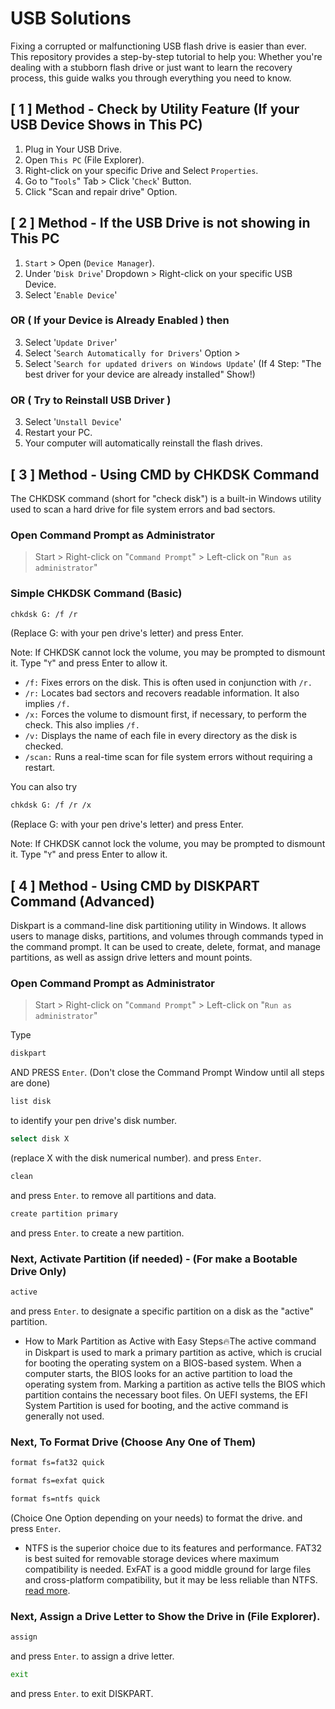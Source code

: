 # USB Solutions

Fixing a corrupted or malfunctioning USB flash drive is easier than ever. This repository provides a step-by-step tutorial to help you: Whether you're dealing with a stubborn flash drive or just want to learn the recovery process, this guide walks you through everything you need to know.

## [ 1 ] Method - Check by Utility Feature (If your USB Device Shows in This PC)
  1. Plug in Your USB Drive.
  2. Open `This PC` (File Explorer).
  3. Right-click on your specific Drive and Select `Properties`.
  4. Go to "`Tools`" Tab > Click '`Check`' Button.
  5. Click "Scan and repair drive" Option.

## [ 2 ] Method - If the USB Drive is not showing in This PC
  1. `Start` > Open (`Device Manager`).
  2. Under '`Disk Drive`' Dropdown > Right-click on your specific USB Device.
  3. Select '`Enable Device`'

  ### OR ( If your Device is Already Enabled ) then

  3. Select '`Update Driver`'
  4. Select '`Search Automatically for Drivers`' Option >
  5. Select '`Search for updated drivers on Windows Update`' (If 4 Step: "The best driver for your device are already installed" Show!)

  ### OR ( Try to Reinstall USB Driver )
  
  3. Select '`Unstall Device`'
  4. Restart your PC.
  5. Your computer will automatically reinstall the flash drives.

## [ 3 ] Method - Using CMD by CHKDSK Command

The CHKDSK command (short for "check disk") is a built-in Windows utility used to scan a hard drive for file system errors and bad sectors.

### Open Command Prompt as Administrator

> Start > Right-click on "`Command Prompt`" > Left-click on "`Run as administrator`" 

### Simple CHKDSK Command (Basic)

```bash
chkdsk G: /f /r
```
(Replace G: with your pen drive's letter) and press Enter.

Note: If CHKDSK cannot lock the volume, you may be prompted to dismount it. Type "`Y`" and press Enter to allow it.

- `/f:` Fixes errors on the disk. This is often used in conjunction with `/r.`
- `/r:` Locates bad sectors and recovers readable information. It also implies `/f.`
- `/x:` Forces the volume to dismount first, if necessary, to perform the check. This also implies `/f.`
- `/v:` Displays the name of each file in every directory as the disk is checked.
- `/scan:` Runs a real-time scan for file system errors without requiring a restart.

You can also try

```bash
chkdsk G: /f /r /x
```

(Replace G: with your pen drive's letter) and press Enter.

Note: If CHKDSK cannot lock the volume, you may be prompted to dismount it. Type "`Y`" and press Enter to allow it.

## [ 4 ] Method - Using CMD by DISKPART Command (Advanced)

Diskpart is a command-line disk partitioning utility in Windows. It allows users to manage disks, partitions, and volumes through commands typed in the command prompt. It can be used to create, delete, format, and manage partitions, as well as assign drive letters and mount points.

### Open Command Prompt as Administrator

> Start > Right-click on "`Command Prompt`" > Left-click on "`Run as administrator`" 


Type
```bash
diskpart
```
AND PRESS `Enter`. (Don't close the Command Prompt Window until all steps are done)


```bash
list disk
```
to identify your pen drive's disk number.


```bash
select disk X 
```
(replace X with the disk numerical number). and press `Enter`.


```bash
clean
```
and press `Enter`. to remove all partitions and data.


```bash
create partition primary
```
and press `Enter`. to create a new partition.

### Next, Activate Partition (if needed) - (For make a Bootable Drive Only)

```bash
active
```
and press `Enter`. to designate a specific partition on a disk as the "active" partition.

- How to Mark Partition as Active with Easy Steps🔥The active command in Diskpart is used to mark a primary partition as active, which is crucial for booting the operating system on a BIOS-based system. When a computer starts, the BIOS looks for an active partition to load the operating system from. Marking a partition as active tells the BIOS which partition contains the necessary boot files. On UEFI systems, the EFI System Partition is used for booting, and the active command is generally not used.

### Next, To Format Drive (Choose Any One of Them)

```bash
format fs=fat32 quick
```
```bash
format fs=exfat quick
```
```bash
format fs=ntfs quick
```

(Choice One Option depending on your needs) to format the drive. and press `Enter`. 

- NTFS is the superior choice due to its features and performance. FAT32 is best suited for removable storage devices where maximum compatibility is needed. ExFAT is a good middle ground for large files and cross-platform compatibility, but it may be less reliable than NTFS. [read more](https://github.com/dhsagaryt/USB/blob/main/Different%20File%20Systems%20(NTFS%2C%20FAT32%2C%20ExFAT).md).

### Next, Assign a Drive Letter to Show the Drive in (File Explorer). 

```bash
assign
```
and press `Enter`. to assign a drive letter.

```bash
exit
```
and press `Enter`. to exit DISKPART. 
















